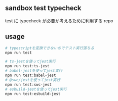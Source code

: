 ## sandbox test typecheck

test に typecheck が必要か考えるために利用する repo

## usage

```bash
# typescriptを変換できないのでテスト実行落ちる
npm run test

# ts-jestを使ってjest実行
npm run test:ts-jest
# babel-jestを使ってjest実行
npm run test:babel-jest
# @swc/jestを使ってjest実行
npm run test:swc-jest
# esbuild-jestを使ってjest実行
npm run test:esbuild-jest
```
